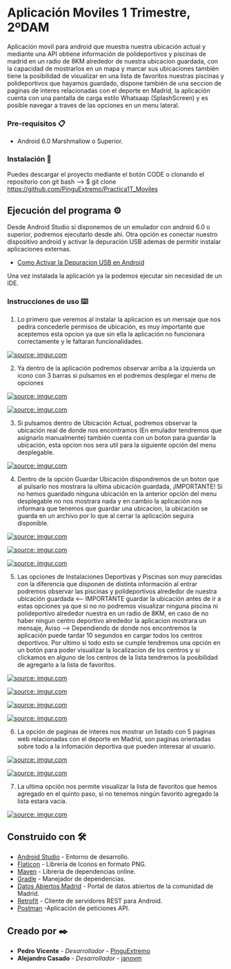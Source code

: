 # Aplicación Moviles 1 Trimestre, 2ºDAM

Aplicación movil para android que muestra nuestra ubicación actual y mediante una API obtiene información de polideportivos y piscinas de madrid en un radio de 8KM alrededor de nuestra ubicacion guardada, con la capacidad de mostrarlos en un mapa y marcar sus ubicaciones también tiene la posibilidad de visualizar en una lista de favoritos nuestras piscinas y polideportivos que hayamos guardado, dispone también de una seccion de paginas de interes relacionadas con el deporte en Madrid, la aplicación cuenta con una pantalla de carga estilo Whatsaap (SplashScreen) y es posible navegar a traves de las opciones en un menu lateral.


### Pre-requisitos 📋

* Android 6.0 Marshmallow o Superior. 


### Instalación 🔧

Puedes descargar el proyecto mediante el botón CODE o clonando el repositorio con git bash
--> $ git clone https://github.com/PinguExtremo/Practica1T_Moviles


## Ejecución del programa ⚙️

Desde Android Studio si disponemos de un emulador con android 6.0 o superior, podremos ejecutarlo desde ahi.
Otra opción es conectar nuestro dispositivo android y activar la depuración USB ademas de permitir instalar aplicaciones externas.
* [Como Activar la Depuracion USB en Android](https://www.youtube.com/watch?v=w5e5aTMWgjQ)

Una vez instalada la aplicación ya la podemos ejecutar sin necesidad de un IDE.


### Instrucciones de uso ⌨️

1. Lo primero que veremos al instalar la aplicacion es un mensaje que nos pedira concederle permisos de ubicación, es muy importante que aceptemos esta opcion ya que sin ella la aplicación no funcionara correctamente y le faltaran funcionalidades.

<a href="https://imgur.com/e2Q8muP"><img src="https://i.imgur.com/e2Q8muP.png" title="source: imgur.com" /></a>

2. Ya dentro de la aplicación podremos observar arriba a la izquierda un icono con 3 barras si pulsamos en el podremos desplegar el menu de opciones

<a href="https://imgur.com/DjNerKT"><img src="https://i.imgur.com/DjNerKT.png" title="source: imgur.com" /></a>

<a href="https://imgur.com/71qaKIf"><img src="https://i.imgur.com/71qaKIf.png" title="source: imgur.com" /></a>

3. Si pulsamos dentro de Ubicación Actual, podremos observar la ubicación real de donde nos encontramos (En emulador tendremos que asignarlo manualmente) también cuenta con un boton para guardar la ubicación, esta opcion nos sera util para la siguiente opción del menu desplegable.

<a href="https://imgur.com/3rY6S89"><img src="https://i.imgur.com/3rY6S89.png" title="source: imgur.com" /></a>

4. Dentro de la opción Guardar Ubicación dispondremos de un boton que al pulsarlo nos mostrara la ultima ubicación guardada, ¡IMPORTANTE! Si no hemos guardado ninguna ubicación en la anterior opción del menu desplegable no nos mostrara nada y en cambio la aplicación nos informara que tenemos que guardar una ubicacíon, la ubicación se guarda en un archivo por lo que al cerrar la aplicación seguira disponible.

<a href="https://imgur.com/k6vhO8J"><img src="https://i.imgur.com/k6vhO8J.png" title="source: imgur.com" /></a>

<a href="https://imgur.com/4fBEooT"><img src="https://i.imgur.com/4fBEooT.png" title="source: imgur.com" /></a>

<a href="https://imgur.com/a1n2Bqd"><img src="https://i.imgur.com/a1n2Bqd.png" title="source: imgur.com" /></a>

5. Las opciones de Instalaciones Deportivas y Piscinas son muy parecidas con la diferencia que disponen de distinta información al entrar podremos observar las piscinas y polideportivos alrededor de nuestra ubicación guardada <-- IMPORTANTE guardar la ubicación antes de ir a estas opciones ya que si no no podremos visualizar ninguna piscina ni polideportivo alrededor nuestra en un radio de 8KM, en caso de no haber ningun centro deportivo alrededor la aplicacion mostrara un mensaje, Aviso --> Dependiendo de donde nos encontremos la aplicación puede tardar 10 segundos en cargar todos los centros deportivos. Por ultimo si todo esto se cumple tendremos una opción en un botón para poder visualizar la localizacion de los centros y si clickamos en alguno de los centros de la lista tendremos la posibilidad de agregarlo a la lista de favoritos.

<a href="https://imgur.com/gryueBd"><img src="https://i.imgur.com/gryueBd.png" title="source: imgur.com" /></a>

<a href="https://imgur.com/eZPzOuV"><img src="https://i.imgur.com/eZPzOuV.png" title="source: imgur.com" /></a>

<a href="https://imgur.com/OIhjaGB"><img src="https://i.imgur.com/OIhjaGB.png" title="source: imgur.com" /></a>

<a href="https://imgur.com/vDQuJ0v"><img src="https://i.imgur.com/vDQuJ0v.png" title="source: imgur.com" /></a>

6. La opción de paginas de interes nos mostrar un listado con 5 paginas web relacionadas con el deporte en Madrid, son paginas orientadas sobre todo a la infomación deportiva que pueden interesar al usuario.

<a href="https://imgur.com/8a7W2Rm"><img src="https://i.imgur.com/8a7W2Rm.png" title="source: imgur.com" /></a>

<a href="https://imgur.com/ISbBuuz"><img src="https://i.imgur.com/ISbBuuz.png" title="source: imgur.com" /></a>

7. La ultima opción nos permite visualizar la lista de favoritos que hemos agregado en el quinto paso, si no tenemos ningún favorito agregado la lista estara vacia.

<a href="https://imgur.com/1NuPhEm"><img src="https://i.imgur.com/1NuPhEm.png" title="source: imgur.com" /></a>


## Construido con 🛠️

* [Android Studio](https://developer.android.com/studio?hl=es) - Entorno de desarrollo.
* [Flaticon](https://www.flaticon.es) - Libreria de Iconos en formato PNG.
* [Maven](https://mvnrepository.com) - Libreria de dependencias online.
* [Gradle](https://maven.apache.org/) - Manejador de dependencias.
* [Datos Abiertos Madrid](https://datos.madrid.es/portal/site/egob/) - Portal de datos abiertos de la comunidad de Madrid.
* [Retrofit](https://square.github.io/retrofit/) - Cliente de servidores REST para Android.
* [Postman](https://www.postman.com) -Aplicación de peticiones API.


## Creado por ✒️

* **Pedro Vicente** - *Desarrollador* - [PinguExtremo](https://github.com/PinguExtremo)
* **Alejandro Casado** - *Desarrollador* - [janovm](https://github.com/janovm)
